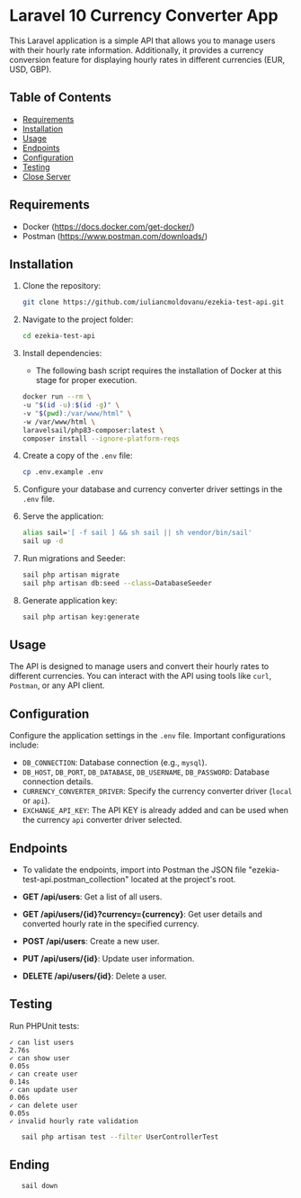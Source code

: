 # Laravel 10 Currency Converter App

This Laravel application is a simple API that allows you to manage users with their hourly rate information. 
Additionally, it provides a currency conversion feature for displaying hourly rates in different currencies (EUR, USD, GBP).


## Table of Contents

- [Requirements](#requirements)
- [Installation](#installation)
- [Usage](#usage)
- [Endpoints](#endpoints)
- [Configuration](#configuration)
- [Testing](#testing)
- [Close Server](#ending)

## Requirements

- Docker (https://docs.docker.com/get-docker/)
- Postman (https://www.postman.com/downloads/)

## Installation

1. Clone the repository:

    ```bash
    git clone https://github.com/iuliancmoldovanu/ezekia-test-api.git
    ```

2. Navigate to the project folder:

    ```bash
    cd ezekia-test-api
    ```

3. Install dependencies:
   - The following bash script requires the installation of Docker at this stage for proper execution.

    ```bash
    docker run --rm \
    -u "$(id -u):$(id -g)" \
    -v "$(pwd):/var/www/html" \
    -w /var/www/html \
    laravelsail/php83-composer:latest \
    composer install --ignore-platform-reqs
    ```

4. Create a copy of the `.env` file:

    ```bash
    cp .env.example .env
    ```

5. Configure your database and currency converter driver settings in the `.env` file.

6. Serve the application:

    ```bash
    alias sail='[ -f sail ] && sh sail || sh vendor/bin/sail'
    sail up -d
    ```

7. Run migrations and Seeder:

    ```bash
    sail php artisan migrate
    sail php artisan db:seed --class=DatabaseSeeder
    ```

8. Generate application key:

    ```bash
    sail php artisan key:generate
    ```

## Usage

The API is designed to manage users and convert their hourly rates to different currencies. 
You can interact with the API using tools like `curl`, `Postman`, or any API client.

## Configuration

Configure the application settings in the `.env` file. Important configurations include:

- `DB_CONNECTION`: Database connection (e.g., `mysql`).
- `DB_HOST`, `DB_PORT`, `DB_DATABASE`, `DB_USERNAME`, `DB_PASSWORD`: Database connection details.
- `CURRENCY_CONVERTER_DRIVER`: Specify the currency converter driver (`local` or `api`).
- `EXCHANGE_API_KEY`: The API KEY is already added and can be used when the currency `api` converter driver selected.


## Endpoints
 - To validate the endpoints, import into Postman the JSON file "ezekia-test-api.postman_collection" located at the project's root.

- **GET /api/users**: Get a list of all users.
- **GET /api/users/{id}?currency={currency}**: Get user details and converted hourly rate in the specified currency.
- **POST /api/users**: Create a new user.
- **PUT /api/users/{id}**: Update user information.
- **DELETE /api/users/{id}**: Delete a user.

## Testing

Run PHPUnit tests:

    ✓ can list users                                                                                                                                                                          2.76s  
    ✓ can show user                                                                                                                                                                                          0.05s  
    ✓ can create user                                                                                                                                                                                          0.14s  
    ✓ can update user                                                                                                                                                                                             0.06s  
    ✓ can delete user                                                                                                                                                                                         0.05s  
    ✓ invalid hourly rate validation

```bash
   sail php artisan test --filter UserControllerTest
```

## Ending

```bash
   sail down
```